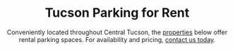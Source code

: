 ---
title: Tucson Parking for Rent
subtitle: Conveniently located throughout Central Tucson, the <a class="link dim" href="/portfolio">properties</a> below offer rental parking spaces. For availability and pricing, <a class="link dim" href="/contact">contact us today</a>.
mobile: https://vibecdn.azureedge.net/ctpm/mobile_map.jpg
mobileWebp: https://vibecdn.azureedge.net/ctpm/mobile_map.webp
imageL: https://vibecdn.azureedge.net/ctpm/portfolio_map.jpg
webpL: https://vibecdn.azureedge.net/ctpm/portfolio_map.webp
heading: Properties With Available Parking Stalls 
heading2: Learn More About Parking Rentals
subheading:
property:
    - name: E Mable Street
      description: E Mable Street is located just four blocks West from Banner - University Medical Center Tucson. 
      parking: 4
      available: 3
    - name: E 7th Street
      description: East 7th Street is located just one block South of The University of Arizona. 
      parking: 8
      available: 4
    - name: E 6th Street II
      description: East 6th Street II is located just two blocks West from The University of Arizona.
      parking: 1
      available: 1
    - name: N Euclid Avenue
      description: North Euclid Avenue is located just two blocks North West of the University of Arizona. 
      parking: 4
      available: 1
    - name: N 6th Avenue
      description: North 6th Avenue is located eleven blocks West from the University of Arizona.
      parking: 3
      available: 3
    - name: E 5th Street I & II
      description: East 5th Street properties I & II are located just one block West of the University of Arizona
      parking: 8
      available: 0
---